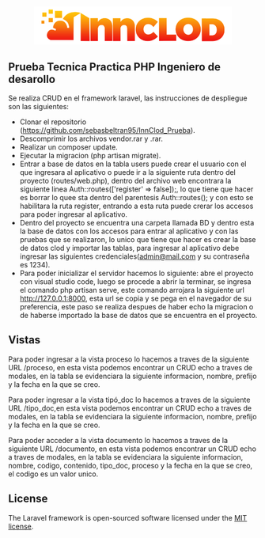 <p align="center"><a href="https://laravel.com" target="_blank"><img src="public/img/logo.png" width="400" alt="InnClod"></a></p>

## Prueba Tecnica Practica PHP Ingeniero de desarollo

Se realiza CRUD  en el  framework laravel, las instrucciones de despliegue son las siguientes:

- Clonar el repositorio (https://github.com/sebasbeltran95/InnClod_Prueba).
- Descomprimir los archivos vendor.rar y .rar.
- Realizar un composer update.
- Ejecutar la migracion (php artisan migrate).
- Entrar a base de datos en la tabla users puede crear el usuario con el que ingresara al aplicativo o puede ir a la siguiente  ruta dentro del proyecto (routes/web.php), dentro del archivo web encontrara la siguiente linea Auth::routes(['register' => false]);, lo que tiene que hacer es borrar lo quee sta dentro del parentesis Auth::routes(); y con esto se habilitara la ruta register, entrando a esta ruta puede crerar los accesos para poder ingresar al aplicativo.
- Dentro del proyecto se encuentra una carpeta llamada BD y dentro esta la base de datos con los accesos para entrar al aplicativo y con las pruebas que se realizaron, lo unico que tiene que hacer es crear la base de datos clod y importar las tablas, para ingresar al aplicativo debe ingresar las siguientes credenciales(admin@mail.com y su contraseña es 1234).
- Para poder inicializar el servidor hacemos lo siguiente: abre el proyecto con visual studio code, luego se procede a abrir la terminar, se ingresa el comando php artisan serve, este comando arrojara la siguiente url http://127.0.0.1:8000, esta url se copia y se pega en el navegador de su preferencia, este paso se realiza despues de haber echo la migracion o de haberse importado la base de datos que se encuentra en el proyecto.

## Vistas

Para poder ingresar a la vista proceso lo hacemos a traves de la siguiente URL /proceso, en esta vista podemos encontrar un CRUD echo a traves de modales, en la tabla se evidenciara la siguiente informacion, nombre, prefijo y la fecha en la que se creo. 

Para poder ingresar a la vista tipó_doc lo hacemos a traves de la siguiente URL /tipo_doc,en esta vista podemos encontrar un CRUD echo a traves de modales, en la tabla se evidenciara la siguiente informacion, nombre, prefijo y la fecha en la que se creo.

Para poder acceder a la vista documento lo hacemos a traves de la siguiente URL /documento, en esta vista podemos encontrar un CRUD echo a traves de modales, en la tabla se evidenciara la siguiente informacion, nombre, codigo, contenido, tipo_doc, proceso y la fecha en la que se creo, el codigo es un valor unico.

## License

The Laravel framework is open-sourced software licensed under the [MIT license](https://opensource.org/licenses/MIT).
